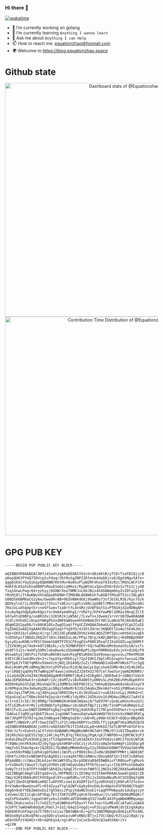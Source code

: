 ### Hi there 👋
[![wakatime](https://wakatime.com/badge/user/90d4bbc2-a779-4bb1-a2a2-572e90fc4e29.svg)](https://wakatime.com/@90d4bbc2-a779-4bb1-a2a2-572e90fc4e29)
- 🔭 I’m currently working on golang
- 🌱 I’m currently learning `Anything I wanna learn`
- 💬 Ask me about `Anything I can Help`
- 📫 How to reach me: equationzhao@foxmail.com
- 🌍 Welcome to https://blog.equationzhao.space

# Github state
<a href="https://next.ossinsight.io/widgets/official/compose-user-dashboard-stats?user_id=75521101" target="_blank" style="display: block" align="center">
  <picture>
    <source media="(prefers-color-scheme: dark)" srcset="https://next.ossinsight.io/widgets/official/compose-user-dashboard-stats/thumbnail.png?user_id=75521101&image_size=auto&color_scheme=dark" width="771" height="auto">
    <img alt="Dashboard stats of @Equationzhao" src="https://next.ossinsight.io/widgets/official/compose-user-dashboard-stats/thumbnail.png?user_id=75521101&image_size=auto&color_scheme=light" width="771" height="auto">
  </picture>
</a>

<a href="https://next.ossinsight.io/widgets/official/analyze-user-contribution-time-distribution?user_id=75521101&period=all_times" target="_blank" style="display: block" align="center">
  <picture>
    <source media="(prefers-color-scheme: dark)" srcset="https://next.ossinsight.io/widgets/official/analyze-user-contribution-time-distribution/thumbnail.png?user_id=75521101&period=all_times&image_size=auto&color_scheme=dark" width="721" height="auto">
    <img alt="Contribution Time Distribution of @Equationzhao" src="https://next.ossinsight.io/widgets/official/analyze-user-contribution-time-distribution/thumbnail.png?user_id=75521101&period=all_times&image_size=auto&color_scheme=light" width="721" height="auto">
  </picture>
</a>

# GPG PUB KEY
``` 
-----BEGIN PGP PUBLIC KEY BLOCK-----

mQINBGVR0AABEAC90fz45aVnJqkReDEOASYb3cUrd8i6KtB/yTtDrTzaFDCQjz/0
pKopQUK3PYUQ7IDVcp2ufdoqrZbtRxSgZNPZZ6tenk4dabDjco6JQgtbNgv5Afo+
qqg6S6XcYGyQiKqy8QDKNN7K6tMu+0o6kuPlpWZRFdhuGY91XcRzclMdnLWCF3fA
HdkFdc6Sa5sbna0B0PsRmuESeOziq9Ku1/RypWtmix5pnvDS0rEdsIv7Fo1Cjy40
Txq1GnwLPwgr64+yzhyyj8dXWrXoo7NMKJxL0XJBzx4X4G8WqmbGyZsIDfa2pre5
YRsMj8lcTtAwKWyVhhaDpo8hERW+fZMEHNL0D8WkSh7uAGBftMSoDT53ziINLgN3
U06DS66BM8aCG2y6w/UwwORrAB+9EdVW8K4EKi9GwWOu73sfJbI6LMJE/6ys7Gzk
QDXkylnS7jLZKkMEqS17Ihoi7v8EzurcgdtzvbNi1pGBEltMOerH1a61mgZknaN1
7KeJxLuXhqdpt5rcne5FSumv7zp8rtfL4nSMzjUV8F0at51vPTN1HjdZo9DNqAP+
hzuAy9gohQpEpNxKQpiYsc9mA4ymd6hgI/rVReYyJhP4YewMOl2HRaz2NvqCZClE
k07wXtuD9BFg/uoBR2dvi32KSRzkjyW5AC/7LvwTnxJdwemjSrvVrU07DwARAQAB
tCdlcXVhdGlvbnpoYW8gPGVxdWF0aW9uemhhb0Bmb3htYWlsLmNvbT6JAk4EEwEI
ADgWIQS2ppD6/Yv80U810SvZwgO1aqtfYgUCZVHQAAIbAwULCQgHAgYVCgkICwIE
FgIDAQIeAQIXgAAKCRDZwgO1aqtfYg9YD/419StZdrmr36NDDtlGsmolhk4k2H/z
9qS+EKX1kcCakKqc4jrqcl2KZ3dCyKmNAZDtHik4mCAQSZ5Mf5QsceHY64IavqEk
tnO5Ghpsf3NQdi2KQih71B3cJ8AGSsLuK/PPqi7Brp/kADjBWfQzj+Kd88BpOH8F
6ycyOiauKHB/nTK5l5Gmmtb88TFZO1CFEogEXxP6N5IRxqYZJXs6SQ5Lug1Q6MtF
lZ1V93Hjpk74o9+k9T19BiKL/v3/9IMWhPDOfr5QiYwEMmsbMt0zmatOzsN/ocTc
uk8Pl512sr4akPy1OMolobaDwokLG5bUmWhRpPSj0pnPHRRkQsEdsjnX+d1OQ/F9
W5swbhyIjO0tPszTshQhxB6hNtowUvRvgPBSaR0eCDaYDoepcqyxosLuTRmYMSG0
63EYCdKJsmSdRvzK+2+c7epXYg+VRhhiyl72pfIHhIJ9pCvMl6rwpVsfwvxuG/RW
QEP5p6JYTOEfqM6hx5UmeVzhjNdj2bIA9QzIoZilVMmbND1xGboM7HNsb7Tzc5gQ
WvGjHoWYyMCx0M4g3WchntyPVPyGucRjdcNL6wCpLDgcshe8ZGM6+Bx24I4k2H5u
syrcR8QjqaD9yTK7wWkq1Hf4awojoUkwSZJZmtH32707Cel7we5unjqmNIRONRV/
LhiaGdoQKsVmZ4kCMwQQAQgAHRYhBM6TjNyK1+O26g6bl/QOb9wk3rsQBQJlUdzX
AAoJEPQOb9wk3rsQoN4P/iUcj0xMT2viBvR4805tyON9sSLzhKZ06vhMs0GpK9YV
WZD0n6pkG35ZqEJRGvUqU78ja3DMR3o38EPQktE1c7mO4yW1bmuAb8xG6u9JoyC9
kr0PRqsk2Ke3e6wXg2DLpcQ0gz54NoMr8J2Ui5Aq6xZNvnHo7+n5SjFNMnwnznnv
CaDxJqsJ7HP2mLrqj4Ahcpqa/QR8IS6y+LOi3kUXywLC+uuBJAzxnLpjJKHkQ+ol
VEpoGzqla/T9Dmi6d4fmIpyi6sYnMEzldyXMsl2OIKsVo1OjMD4wiDMwX17aAYCU
G/1+sdJJcIE/JOj0RMq/TmVHWN2KnKdm63AQaaj0/TwE97HriQvALwOUxnXuoUJi
kfFiEZRvX+VrMsjiVEONQkTpTgSNmwrs9i66dtFBp7z1i90/T2n9PYoKdR0qV1uI
8BlCFu1Lzwv5NQYZ6M8DFkgDqJ+qSBT93gj4oKXdhp727Nlpnd5hDVwtct+ya+WQ
lDAKuLFJqROjgtQb6T3kusL1sgU4WY7wmavDqtw4wHzWdQY563zVnXxSNW93RXCg
KK7JRqPPTD7HI+gJmLhhWbgo4J9BKgGuE0r/uUD+RLy9H8rUCNCF+EQEarBBg8X6
28HPf/OWdvP/zFFr5eeZI8ZTiiF1t/m8oX6RFVsv20OLff1jgXgWTnKa3MwSUQJ9
uQINBGVR0AABEACjxHVSro6DZdAVTbJf2Sd4iULpQ+UHkDZ/SeTLBF9PvAfGF4+o
C9drJz7c+Eahx5iaCV7zbVcKmBAWDcMHgBKoNNtHb7mht7MN/D7Jz81TDqaKmrvb
I0jRkzkUcqGE5515gCz24FjkqfPLB7qjYKOJUgJPgA/qXJlNRPOh+xIQMtNC9jP3
dn6dcEKwZPu93hOCpjWjzftI9pD4hHxICu01AIKX+31nFPUA5vcARCIfUzkCWtUK
Pl9QWojHnYK9zHzd2j0y7ggrpGn0R8PvVbCiSjvhJSVzsWqSe9aHWgFs1bSOqcg9
tWq7xktIhAx9gv4rIA20Zki7QuBWEyMRmHdkUqyI2yZ9d8ohG0N0TYUVUaIA6nM8
tLvehh0zPABp1sDh4igQfGdmIi1WiPLviP869j0oiZxdH/dbQN0TPMHtiJAD01Nf
CDhKfvJX0ckxNB5WtPqnAgDD21rsu4qXkfRExxRWnxrDUvqAGP1XrItQfJx9AhwS
BPpAdBO//ctWusZ8Lkdier6KiWKtO5yJbrpXD6VaD9dI0W86ioflR0GovPjgMvoh
1+YoOHofLt9wuV7/5q9jO7ROti0EYmEwUxb6sfPTKfbjeelyirIS63PPxSnb0wOU
UxNyTtzY3cbTFPtYdABtSAh8Zo/kDqE75rotexfWHfCL2NG5x29EZ0XASwARAQAB
iQI2BBgBCAAgFiEEtqaQ+v2L/NFPNdEr2cIDtWqrX2IFAmVR0AACGwwACgkQ2cID
tWqrX2K93RAAsNYCFHY0gxQl8Yvzq6RdRv/zFZXzJsZdXQaNbuMvXCSOIQDq7q90
ZJpFCIDnOlQP0H0imRQCluDPtMlcnm11LKGDRTIofZyzURVhGE2jK0FuR7ZYoSnn
0+V3wNvnBwaUnudfL+0I4ZyyaTtglAZWfsGqky6UvEmL8z4ApXv45F8b0QCFbqQY
bOg6n9ukYYDEZmmXxEoI7gh50xczPspjhdwNE3noE1+iqqPFPH6padx1dxEgscyV
CaVemolQCI1CqkcbPYDqLfkt1ThKfSVMTyqVcKfEnmOuoj1t/a8dTQH96dMGQKcf
eqZsPXuUw0V/zqgaUtWYyxbxJzb6McaUT8VmNkq532lUwRC443FgqWDmHMMqumqz
TR0LIKebineSvJ7c7nOZ3jYy82WBhUzPIDyvYlfUx7xectGvMEvOCzATwGluGAkO
hCbPfC7wWO4Wh8GQyKjPmolJ+IGI/O4q1S+Ggdj+oP2GigsuPWaMjdV1EzqXAqky
EQbEHhPuhFUqnjb7t799rCxCcacTBAtWNk+D/+g2Ys1NQYMQHqKx8U6ILKTht40L
NKVoU0gYa36xQFNcvzg5DOcySxm1ezuHFoRNO/BTjn17VCcQbQ/9JSip2J0qX//p
wEUnVkPzY4GHGt+Xk+aQhEqx4/xgl4Pur2xCux9v4EkCQ3aASSKAriY=
=giVW
-----END PGP PUBLIC KEY BLOCK-----
```
